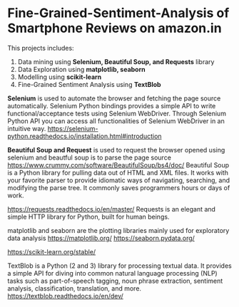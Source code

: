 # Fine-Grained-Sentiment-Analysis of Smartphone Reviews on amazon.in

This projects includes:
1. Data mining using **Selenium, Beautiful Soup, and Requests** library
2. Data Exploration using **matplotlib, seaborn**
3. Modelling using **scikit-learn** 
4. Fine-Grained Sentiment Analysis using **TextBlob**

**Selenium** is used to automate the browser and fetching the page source automatically.
Selenium Python bindings provides a simple API to write functional/acceptance tests using Selenium WebDriver. Through Selenium Python API you can access all functionalities of Selenium WebDriver in an intuitive way.
https://selenium-python.readthedocs.io/installation.html#introduction


**Beautiful Soup and Request** is used to request the browser opened using selenium and beautful soup is to parse the page source
https://www.crummy.com/software/BeautifulSoup/bs4/doc/
Beautiful Soup is a Python library for pulling data out of HTML and XML files. It works with your favorite parser to provide idiomatic ways of navigating, searching, and modifying the parse tree. It commonly saves programmers hours or days of work.

https://requests.readthedocs.io/en/master/
Requests is an elegant and simple HTTP library for Python, built for human beings.


matplotlib and seaborn are the plotting libraries mainly used for exploratory data analysis
https://matplotlib.org/
https://seaborn.pydata.org/


https://scikit-learn.org/stable/



TextBlob is a Python (2 and 3) library for processing textual data. It provides a simple API for diving into common natural language processing (NLP) tasks such as part-of-speech tagging, noun phrase extraction, sentiment analysis, classification, translation, and more.
https://textblob.readthedocs.io/en/dev/

